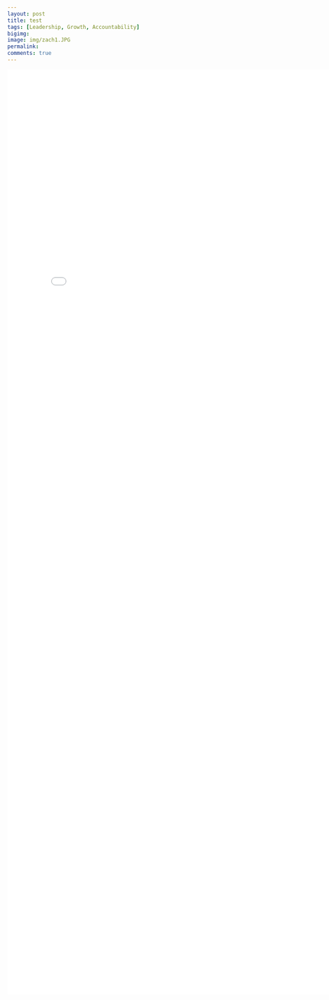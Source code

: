 ```yaml
---
layout: post
title: test
tags: [Leadership, Growth, Accountability]
bigimg: 
image: img/zach1.JPG
permalink: 
comments: true
---
```


<embed src="/img/Improv_and_product_clean.pdf"
  width="800px" height="2100px">
